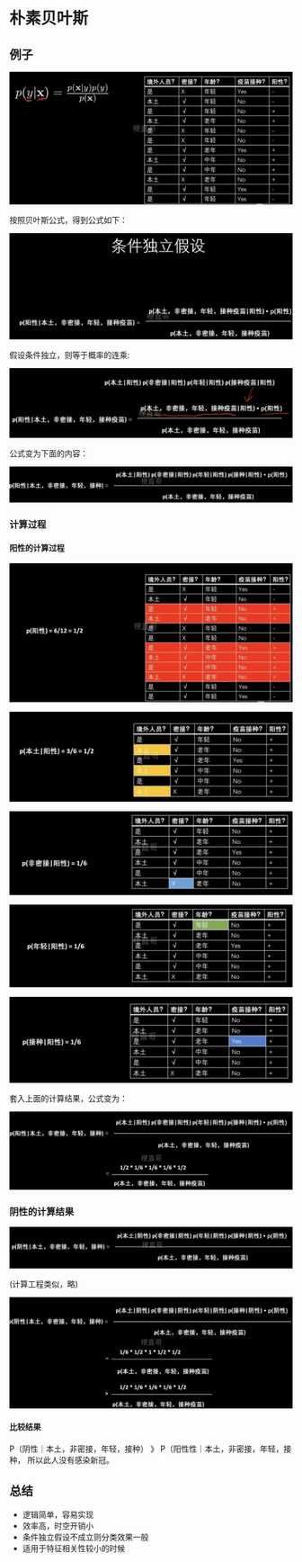 # 朴素贝叶斯



## 例子



![](Images/5.png)

按照贝叶斯公式，得到公式如下：

![](Images/6.png)

假设条件独立，则等于概率的连乘:

![](Images/7.png)

公式变为下面的内容：

![](Images/8.png)

### 计算过程

#### 阳性的计算过程

![](Images/9.png)



![](Images/10.png)

![](Images/11.png)

![](Images/12.png)

![](Images/13.png)



套入上面的计算结果，公式变为：

![](Images/14.png)



### 阴性的计算结果

![](Images/15.png)

(计算工程类似，略)

![](Images/16.png)



#### 比较结果

P（阴性｜本土，非密接，年轻，接种） 》 P（阳性性｜本土，非密接，年轻，接种， 所以此人没有感染新冠。



## 总结

- 逻辑简单，容易实现
- 效率高，时空开销小
- 条件独立假设不成立则分类效果一般
- 适用于特征相关性较小的时候